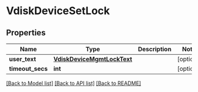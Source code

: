 # VdiskDeviceSetLock

## Properties
Name | Type | Description | Notes
------------ | ------------- | ------------- | -------------
**user_text** | [**VdiskDeviceMgmtLockText**](VdiskDeviceMgmtLockText.md) |  | [optional] 
**timeout_secs** | **int** |  | [optional] 

[[Back to Model list]](../README.md#documentation-for-models) [[Back to API list]](../README.md#documentation-for-api-endpoints) [[Back to README]](../README.md)


